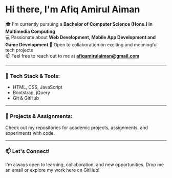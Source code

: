 # Hi there, I'm Afiq Amirul Aiman

🎓 I'm currently pursuing a **Bachelor of Computer Science (Hons.) in Multimedia Computing**  
💻 Passionate about **Web Development, Mobile App Development and Game Development**
🤝 Open to collaboration on exciting and meaningful tech projects  
📫 Feel free to reach out to me at **afiqamirulaiman@gmail.com**

---

### 🔧 Tech Stack & Tools:
- HTML, CSS, JavaScript
- Bootstrap, jQuery
- Git & GitHub

---

### 📁 Projects & Assignments:
Check out my repositories for academic projects, assignments, and experiments with code.

---

### 📫 Let's Connect!
I'm always open to learning, collaboration, and new opportunities. Drop me an email or explore my work here on GitHub!


